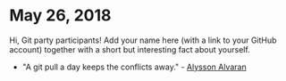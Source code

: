 # May 26, 2018

Hi, Git party participants! Add your name here (with a link to your GitHub account) together with a short but interesting fact about yourself.

* "A git pull a day keeps the conflicts away." - [Alysson Alvaran](https://github.com/alyssonalvaran)